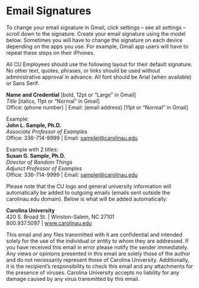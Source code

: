 # Email Signatures

To change your email signature in Gmail, click settings – see all settings – scroll down to the signature. Create your email signature using the model below. Sometimes you will have to change the signature on each device depending on the apps you use. For example, Gmail app users will have to repeat these steps on their iPhones.

All CU Employees should use the following layout for their default signature.  No other text, quotes, phrases, or links should be used without administrative approval in advance.  All font should be Arial (when available) or Sans Serif.

**Name and Credential** [bold, 12pt or “Large” in Gmail]  
*Title* [italics, 11pt or “Normal” in Gmail]  
Office: (phone number) | Email: (email address) [11pt or “Normal” in Gmail]  

Example:  
	**John L. Sample, Ph.D.**  
	*Associate Professor of Examples*  
	Office: 336-714-9999  |  Email: samplej@carolinau.edu  

Example with 2 titles:  
**Susan G. Sample, Ph.D.**  
	*Director of Random Things*  
	*Adjunct Professor of Examples*  
	Office: 336-714-9999  |  Email: samplej@carolinau.edu  


Please note that the CU logo and general university information will automatically be added to outgoing emails (emails sent outside the carolinau.edu domain).  Below is what will be added automatically:

 **Carolina University**  
 420 S. Broad St.  |  Winston-Salem, NC  27101  
 800.937.5097  |  www.carolinau.edu   
  
  
This email and any files transmitted with it are confidential and intended solely for the use of the individual or entity to whom they are addressed. If you have received this email in error please notify the sender immediately.  Any views or opinions presented in this email are solely those of the author and do not necessarily represent those of Carolina University.  Additionally, it is the recipient’s responsibility to check this email and any attachments for the presence of viruses. Carolina University accepts no liability for any damage caused by any virus transmitted by this email.

